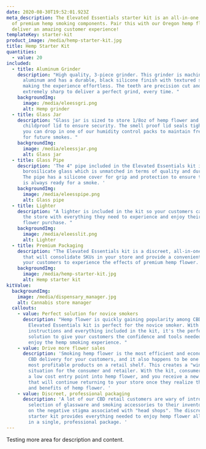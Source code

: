 ```yaml
---
date: 2020-08-30T19:52:01.923Z
meta_description: The Elevated Essentials starter kit is an all-in-one package
  of premium hemp smoking components. Pair this with our Oregon hemp flower to
  deliver an amazing customer experience!
templateKey: starter-kit
product_image: /media/hemp-starter-kit.jpg
title: Hemp Starter Kit
quantities:
  - value: 20
included:
  - title: Aluminum Grinder
    description: "High quality, 3-piece grinder. This grinder is machined out of
      aluminum and has a durable, black silicone finish with textured sides
      making the experience effortless. The teeth are precision cut and
      extremely sharp to deliver a perfect grind, every time. "
    backgroundImg:
      image: /media/eleessgri.png
      alt: Hemp grinder
  - title: Glass Jar
    description: "Glass jar is sized to store 1/8oz of hemp flower and includes a
      childproof lid to ensure security. The smell proof lid seals tightly, and
      you can drop in one of our humidity control packs to maintain freshness
      for future smokes. "
    backgroundImg:
      image: /media/eleessjar.png
      alt: Glass jar
  - title: Glass Pipe
    description: 'The 4" pipe included in the Elevated Essentials kit is made from
      borosilicate glass which is unmatched in terms of quality and durability.
      The pipe has a silicone cover for grip and protection to ensure this pipe
      is always ready for a smoke. '
    backgroundImg:
      image: /media/eleesspipe.png
      alt: Glass pipe
  - title: Lighter
    description: "A lighter is included in the kit so your customers can walk out of
      the store with everything they need to experience and enjoy their hemp
      flower purchase. "
    backgroundImg:
      image: /media/eleesslit.png
      alt: Lighter
  - title: Premium Packaging
    description: "The Elevated Essentials kit is a discreet, all-in-one solution
      that will consolidate SKUs in your store and provide a convenient way for
      your customers to experience the effects of premium hemp flower. "
    backgroundImg:
      image: /media/hemp-starter-kit.jpg
      alt: Hemp starter kit
kitValue:
  backgroundImg:
    image: /media/dispensary_manager.jpg
    alt: Cannabis store manager
  callouts:
    - value: Perfect solution for novice smokers
      description: "Hemp flower is quickly gaining popularity among CBD users, and the
        Elevated Essentials kit is perfect for the novice smoker. With detailed
        instructions and everything included in the kit, it's the perfect
        solution to give your customers the confidence and tools needed to truly
        enjoy the hemp smoking experience. "
    - value: Drive more flower sales
      description: 'Smoking hemp flower is the most efficient and economical method of
        CBD delivery for your customers, and it also happens to be one of the
        most profitable products on a retail shelf. This creates a "win-win"
        situation for the consumer and retailer. With the kit, consumers receive
        a low cost entry point into hemp flower, and you receive a new customer
        that will continue returning to your store once they realize the value
        and benefits of hemp flower. '
    - value: Discreet, professional packaging
      description: 'A lot of our CBD retail customers are wary of introducing a
        selection of glassware and smoking accessories to their inventory based
        on the negative stigma associated with "head shops". The discreet
        starter kit provides everything needed to enjoy hemp flower all wrapped
        in a single, professional package. '
---
```

Testing more area for description and content.